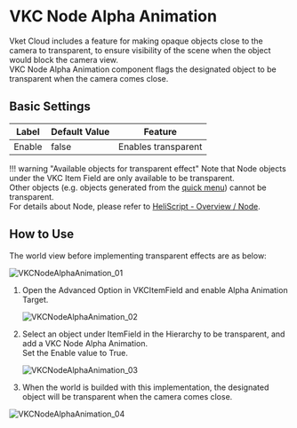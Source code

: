 # VKC Node Alpha Animation

Vket Cloud includes a feature for making opaque objects close to the camera to transparent, to ensure visibility of the scene when the object would block the camera view.<br>
VKC Node Alpha Animation component flags the designated object to be transparent when the camera comes close.

## Basic Settings

| Label | Default Value | Feature |
| ---- | ---- | ---- |
| Enable | false | Enables transparent |

!!! warning "Available objects for transparent effect"
    Note that Node objects under the VKC Item Field are only available to be transparent.<br>
    Other objects (e.g. objects generated from the [quick menu](../WorldEditingTips/QuickMenu.md)) cannot be transparent.<br>
    For details about Node, please refer to [HeliScript - Overview / Node](../hs/hs_overview.md#node).

## How to Use

The world view before implementing transparent effects are as below:

![VKCNodeAlphaAnimation_01](img/VKCNodeAlphaAnimation_01.gif)

1. Open the Advanced Option in VKCItemField and enable Alpha Animation Target.

    ![VKCNodeAlphaAnimation_02](img/VKCNodeAlphaAnimation_02.jpg)

1. Select an object under ItemField in the Hierarchy to be transparent, and add a VKC Node Alpha Animation.<br>
    Set the Enable value to True.

    ![VKCNodeAlphaAnimation_03](img/VKCNodeAlphaAnimation_03.jpg)

1. When the world is builded with this implementation, the designated object will be transparent when the camera comes close.

![VKCNodeAlphaAnimation_04](img/VKCNodeAlphaAnimation_04.gif)
